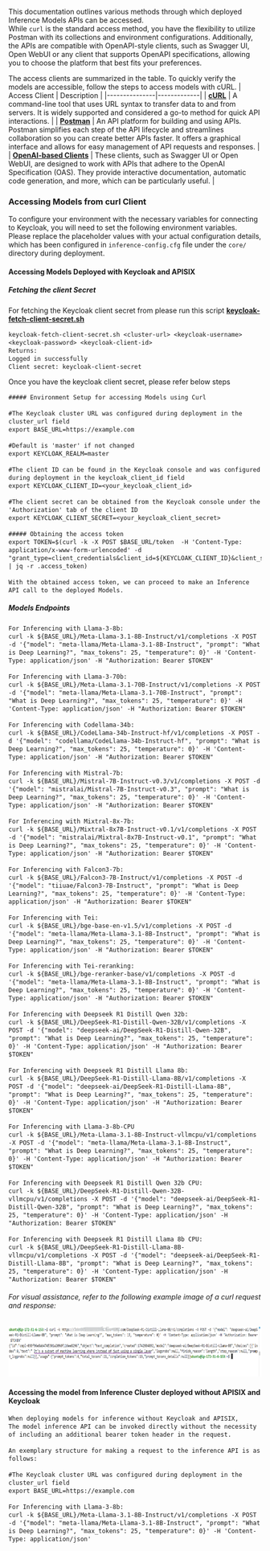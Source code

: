 This documentation outlines various methods through which deployed Inference Models APIs can be accessed.   
While `curl` is the standard access method, you have the flexibility to utilize Postman with its collections and environment configurations. Additionally, the APIs are compatible with OpenAPI-style clients, such as Swagger UI, Open WebUI or any client that supports OpenAPI specifications, allowing you to choose the platform that best fits your preferences.


The access clients are summarized in the table. To quickly verify the models are accessible, follow the steps to access models with cURL. 
| Access Client | Description |
|---------------|-------------|
| [**cURL**](#accessing-models-from-curl-client) | A command-line tool that uses URL syntax to transfer data to and from servers. It is widely supported and considered a go-to method for quick API interactions. |
| [**Postman**](./postman-client-model-access.md) | An API platform for building and using APIs. Postman simplifies each step of the API lifecycle and streamlines collaboration so you can create better APIs faster. It offers a graphical interface and allows for easy management of API requests and responses. |
| [**OpenAI-based Clients**](./openapi-client-model-access.md) | These clients, such as Swagger UI or Open WebUI, are designed to work with APIs that adhere to the OpenAI Specification (OAS). They provide interactive documentation, automatic code generation, and more, which can be particularly useful. |


### Accessing Models from curl Client
To configure your environment with the necessary variables for connecting to Keycloak, you will need to set the following environment variables.  
Please replace the placeholder values with your actual configuration details, which has been configured in `inference-config.cfg` file under the `core/` directory during deployment.


#### Accessing Models Deployed with Keycloak and APISIX

##### Fetching the client Secret
For fetching the Keycloak client secret from please run this script  [**keycloak-fetch-client-secret.sh**](../core/scripts/keycloak-fetch-client-secret.sh)
`````
keycloak-fetch-client-secret.sh <cluster-url> <keycloak-username> <keycloak-password> <keycloak-client-id>
Returns:
Logged in successfully
Client secret: keycloak-client-secret
`````
Once you have the keycloak client secret, please refer below steps

`````
##### Environment Setup for accessing Models using Curl
                   
#The Keycloak cluster URL was configured during deployment in the cluster_url field
export BASE_URL=https://example.com            

#Default is 'master' if not changed
export KEYCLOAK_REALM=master

#The client ID can be found in the Keycloak console and was configured during deployment in the keycloak_client_id field
export KEYCLOAK_CLIENT_ID=<your_keycloak_client_id> 

#The client secret can be obtained from the Keycloak console under the 'Authorization' tab of the client ID
export KEYCLOAK_CLIENT_SECRET=<your_keycloak_client_secret> 

##### Obtaining the access token
export TOKEN=$(curl -k -X POST $BASE_URL/token  -H 'Content-Type: application/x-www-form-urlencoded' -d "grant_type=client_credentials&client_id=${KEYCLOAK_CLIENT_ID}&client_secret=${KEYCLOAK_CLIENT_SECRET}" | jq -r .access_token)

With the obtained access token, we can proceed to make an Inference API call to the deployed Models.
`````

##### Models Endpoints
`````
For Inferencing with Llama-3-8b:
curl -k ${BASE_URL}/Meta-Llama-3.1-8B-Instruct/v1/completions -X POST -d '{"model": "meta-llama/Meta-Llama-3.1-8B-Instruct", "prompt": "What is Deep Learning?", "max_tokens": 25, "temperature": 0}' -H 'Content-Type: application/json' -H "Authorization: Bearer $TOKEN"

For Inferencing with Llama-3-70b:
curl -k ${BASE_URL}/Meta-Llama-3.1-70B-Instruct/v1/completions -X POST -d '{"model": "meta-llama/Meta-Llama-3.1-70B-Instruct", "prompt": "What is Deep Learning?", "max_tokens": 25, "temperature": 0}' -H 'Content-Type: application/json' -H "Authorization: Bearer $TOKEN"

For Inferencing with Codellama-34b:
curl -k ${BASE_URL}/CodeLlama-34b-Instruct-hf/v1/completions -X POST -d '{"model": "codellama/CodeLlama-34b-Instruct-hf", "prompt": "What is Deep Learning?", "max_tokens": 25, "temperature": 0}' -H 'Content-Type: application/json' -H "Authorization: Bearer $TOKEN"

For Inferencing with Mistral-7b:
curl -k ${BASE_URL}/Mistral-7B-Instruct-v0.3/v1/completions -X POST -d '{"model": "mistralai/Mistral-7B-Instruct-v0.3", "prompt": "What is Deep Learning?", "max_tokens": 25, "temperature": 0}' -H 'Content-Type: application/json' -H "Authorization: Bearer $TOKEN"

For Inferencing with Mixtral-8x-7b:
curl -k ${BASE_URL}/Mixtral-8x7B-Instruct-v0.1/v1/completions -X POST -d '{"model": "mistralai/Mixtral-8x7B-Instruct-v0.1", "prompt": "What is Deep Learning?", "max_tokens": 25, "temperature": 0}' -H 'Content-Type: application/json' -H "Authorization: Bearer $TOKEN"

For Inferencing with Falcon3-7b:
curl -k ${BASE_URL}/Falcon3-7B-Instruct/v1/completions -X POST -d '{"model": "tiiuae/Falcon3-7B-Instruct", "prompt": "What is Deep Learning?", "max_tokens": 25, "temperature": 0}' -H 'Content-Type: application/json' -H "Authorization: Bearer $TOKEN"

For Inferencing with Tei:
curl -k ${BASE_URL}/bge-base-en-v1.5/v1/completions -X POST -d '{"model": "meta-llama/Meta-Llama-3.1-8B-Instruct", "prompt": "What is Deep Learning?", "max_tokens": 25, "temperature": 0}' -H 'Content-Type: application/json' -H "Authorization: Bearer $TOKEN"

For Inferencing with Tei-reranking:
curl -k ${BASE_URL}/bge-reranker-base/v1/completions -X POST -d '{"model": "meta-llama/Meta-Llama-3.1-8B-Instruct", "prompt": "What is Deep Learning?", "max_tokens": 25, "temperature": 0}' -H 'Content-Type: application/json' -H "Authorization: Bearer $TOKEN"

For Inferencing with Deepseek R1 Distill Qwen 32b:
curl -k ${BASE_URL}/DeepSeek-R1-Distill-Qwen-32B/v1/completions -X POST -d '{"model": "deepseek-ai/DeepSeek-R1-Distill-Qwen-32B", "prompt": "What is Deep Learning?", "max_tokens": 25, "temperature": 0}' -H 'Content-Type: application/json' -H "Authorization: Bearer $TOKEN"

For Inferencing with Deepseek R1 Distill Llama 8b:
curl -k ${BASE_URL}/DeepSeek-R1-Distill-Llama-8B/v1/completions -X POST -d '{"model": "deepseek-ai/DeepSeek-R1-Distill-Llama-8B", "prompt": "What is Deep Learning?", "max_tokens": 25, "temperature": 0}' -H 'Content-Type: application/json' -H "Authorization: Bearer $TOKEN"

For Inferencing with Llama-3-8b-CPU
curl -k ${BASE_URL}/Meta-Llama-3.1-8B-Instruct-vllmcpu/v1/completions -X POST -d '{"model": "meta-llama/Meta-Llama-3.1-8B-Instruct", "prompt": "What is Deep Learning?", "max_tokens": 25, "temperature": 0}' -H 'Content-Type: application/json' -H "Authorization: Bearer $TOKEN"

For Inferencing with Deepseek R1 Distill Qwen 32b CPU:
curl -k ${BASE_URL}/DeepSeek-R1-Distill-Qwen-32B-vllmcpu/v1/completions -X POST -d '{"model": "deepseek-ai/DeepSeek-R1-Distill-Qwen-32B", "prompt": "What is Deep Learning?", "max_tokens": 25, "temperature": 0}' -H 'Content-Type: application/json' -H "Authorization: Bearer $TOKEN"

For Inferencing with Deepseek R1 Distill Llama 8b CPU:
curl -k ${BASE_URL}/DeepSeek-R1-Distill-Llama-8B-vllmcpu/v1/completions -X POST -d '{"model": "deepseek-ai/DeepSeek-R1-Distill-Llama-8B", "prompt": "What is Deep Learning?", "max_tokens": 25, "temperature": 0}' -H 'Content-Type: application/json' -H "Authorization: Bearer $TOKEN"

`````

###### For visual assistance, refer to the following example image of a curl request and response:

<img src="../docs/pictures/Enterprise-Inference-curl-request.png" alt="AI Inference Model API curl request" width="900" height="100"/>


#### Accessing the model from Inference Cluster deployed without APISIX and Keycloak
`````
When deploying models for inference without Keycloak and APISIX,
The model inference API can be invoked directly without the necessity of including an additional bearer token header in the request.

An exemplary structure for making a request to the inference API is as follows:

#The Keycloak cluster URL was configured during deployment in the cluster_url field
export BASE_URL=https://example.com

For Inferencing with Llama-3-8b:
curl -k ${BASE_URL}/Meta-Llama-3.1-8B-Instruct/v1/completions -X POST -d '{"model": "meta-llama/Meta-Llama-3.1-8B-Instruct", "prompt": "What is Deep Learning?", "max_tokens": 25, "temperature": 0}' -H 'Content-Type: application/json'

`````
